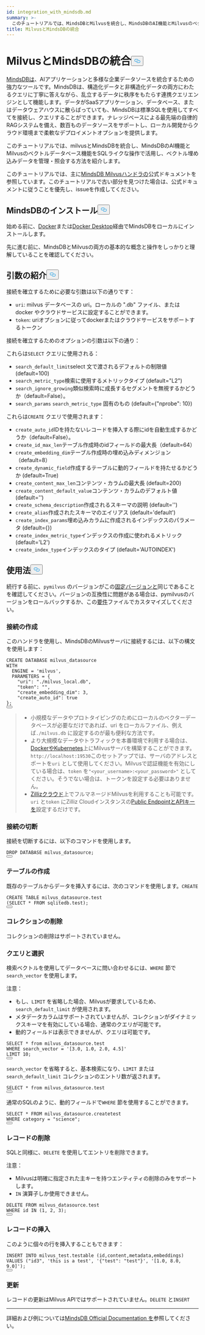```yaml
---
id: integration_with_mindsdb.md
summary: >-
  このチュートリアルでは、MindsDBとMilvusを統合し、MindsDBのAI機能とMilvusのベクトルデータベース機能をSQLライクな操作でベクトル埋め込みを管理、クエリする方法を紹介します。
title: MilvusとMindsDBの統合
---
```

<h1 id="Integrate-Milvus-with-MindsDB" class="common-anchor-header">MilvusとMindsDBの統合<button data-href="#Integrate-Milvus-with-MindsDB" class="anchor-icon" translate="no">
      <svg translate="no"
        aria-hidden="true"
        focusable="false"
        height="20"
        version="1.1"
        viewBox="0 0 16 16"
        width="16"
      >
        <path
          fill="#0092E4"
          fill-rule="evenodd"
          d="M4 9h1v1H4c-1.5 0-3-1.69-3-3.5S2.55 3 4 3h4c1.45 0 3 1.69 3 3.5 0 1.41-.91 2.72-2 3.25V8.59c.58-.45 1-1.27 1-2.09C10 5.22 8.98 4 8 4H4c-.98 0-2 1.22-2 2.5S3 9 4 9zm9-3h-1v1h1c1 0 2 1.22 2 2.5S13.98 12 13 12H9c-.98 0-2-1.22-2-2.5 0-.83.42-1.64 1-2.09V6.25c-1.09.53-2 1.84-2 3.25C6 11.31 7.55 13 9 13h4c1.45 0 3-1.69 3-3.5S14.5 6 13 6z"
        ></path>
      </svg>
    </button></h1><p><a href="https://docs.mindsdb.com/what-is-mindsdb">MindsDBは</a>、AIアプリケーションと多様な企業データソースを統合するための強力なツールです。MindsDBは、構造化データと非構造化データの両方にわたるクエリに丁寧に答えながら、乱立するデータに秩序をもたらす連携クエリエンジンとして機能します。データがSaaSアプリケーション、データベース、またはデータウェアハウスに散らばっていても、MindsDBは標準SQLを使用してすべてを接続し、クエリすることができます。ナレッジベースによる最先端の自律的RAGシステムを備え、数百ものデータソースをサポートし、ローカル開発からクラウド環境まで柔軟なデプロイメントオプションを提供します。</p>
<p>このチュートリアルでは、milvusとMindsDBを統合し、MindsDBのAI機能とMilvusのベクトルデータベース機能をSQLライクな操作で活用し、ベクトル埋め込みデータを管理・照会する方法を紹介します。</p>
<div class="alert note">
<p>このチュートリアルでは、主に<a href="https://github.com/mindsdb/mindsdb/tree/main/mindsdb/integrations/handlers/milvus_handler">MindsDB Milvusハンドラの</a>公式ドキュメントを参照しています。このチュートリアルで古い部分を見つけた場合は、公式ドキュメントに従うことを優先し、issueを作成してください。</p>
</div>
<h2 id="Install-MindsDB" class="common-anchor-header">MindsDBのインストール<button data-href="#Install-MindsDB" class="anchor-icon" translate="no">
      <svg translate="no"
        aria-hidden="true"
        focusable="false"
        height="20"
        version="1.1"
        viewBox="0 0 16 16"
        width="16"
      >
        <path
          fill="#0092E4"
          fill-rule="evenodd"
          d="M4 9h1v1H4c-1.5 0-3-1.69-3-3.5S2.55 3 4 3h4c1.45 0 3 1.69 3 3.5 0 1.41-.91 2.72-2 3.25V8.59c.58-.45 1-1.27 1-2.09C10 5.22 8.98 4 8 4H4c-.98 0-2 1.22-2 2.5S3 9 4 9zm9-3h-1v1h1c1 0 2 1.22 2 2.5S13.98 12 13 12H9c-.98 0-2-1.22-2-2.5 0-.83.42-1.64 1-2.09V6.25c-1.09.53-2 1.84-2 3.25C6 11.31 7.55 13 9 13h4c1.45 0 3-1.69 3-3.5S14.5 6 13 6z"
        ></path>
      </svg>
    </button></h2><p>始める前に、<a href="https://docs.mindsdb.com/setup/self-hosted/docker">Docker</a>または<a href="https://docs.mindsdb.com/setup/self-hosted/docker-desktop">Docker Desktop</a>経由でMindsDBをローカルにインストールします。</p>
<p>先に進む前に、MindsDBとMilvusの両方の基本的な概念と操作をしっかりと理解していることを確認してください。</p>
<h2 id="Arguments-Introduction" class="common-anchor-header">引数の紹介<button data-href="#Arguments-Introduction" class="anchor-icon" translate="no">
      <svg translate="no"
        aria-hidden="true"
        focusable="false"
        height="20"
        version="1.1"
        viewBox="0 0 16 16"
        width="16"
      >
        <path
          fill="#0092E4"
          fill-rule="evenodd"
          d="M4 9h1v1H4c-1.5 0-3-1.69-3-3.5S2.55 3 4 3h4c1.45 0 3 1.69 3 3.5 0 1.41-.91 2.72-2 3.25V8.59c.58-.45 1-1.27 1-2.09C10 5.22 8.98 4 8 4H4c-.98 0-2 1.22-2 2.5S3 9 4 9zm9-3h-1v1h1c1 0 2 1.22 2 2.5S13.98 12 13 12H9c-.98 0-2-1.22-2-2.5 0-.83.42-1.64 1-2.09V6.25c-1.09.53-2 1.84-2 3.25C6 11.31 7.55 13 9 13h4c1.45 0 3-1.69 3-3.5S14.5 6 13 6z"
        ></path>
      </svg>
    </button></h2><p>接続を確立するために必要な引数は以下の通りです：</p>
<ul>
<li><code translate="no">uri</code>: milvus データベースの uri。ローカルの ".db" ファイル、または docker やクラウドサービスに設定することができます。</li>
<li><code translate="no">token</code>: uriオプションに従ってdockerまたはクラウドサービスをサポートするトークン</li>
</ul>
<p>接続を確立するためのオプションの引数は以下の通り：</p>
<p>これらは<code translate="no">SELECT</code> クエリに使用される：</p>
<ul>
<li><code translate="no">search_default_limit</code>select 文で渡されるデフォルトの制限値 (default=100)</li>
<li><code translate="no">search_metric_type</code>検索に使用するメトリックタイプ (default="L2")</li>
<li><code translate="no">search_ignore_growing</code>類似検索時に成長するセグメントを無視するかどうか（default=False）。</li>
<li><code translate="no">search_params</code> <code translate="no">search_metric_type</code> 固有のもの (default={"nprobe": 10})</li>
</ul>
<p>これらは<code translate="no">CREATE</code> クエリで使用されます：</p>
<ul>
<li><code translate="no">create_auto_id</code>IDを持たないレコードを挿入する際にidを自動生成するかどうか（default=False）。</li>
<li><code translate="no">create_id_max_len</code>テーブル作成時のidフィールドの最大長（default=64）</li>
<li><code translate="no">create_embedding_dim</code>テーブル作成時の埋め込みディメンジョン（default=8）</li>
<li><code translate="no">create_dynamic_field</code>作成するテーブルに動的フィールドを持たせるかどうか (default=True)</li>
<li><code translate="no">create_content_max_len</code>コンテンツ・カラムの最大長 (default=200)</li>
<li><code translate="no">create_content_default_value</code>コンテンツ・カラムのデフォルト値 (default='')</li>
<li><code translate="no">create_schema_description</code>作成されるスキーマの説明 (default='')</li>
<li><code translate="no">create_alias</code>作成されたスキーマのエイリアス (default='default')</li>
<li><code translate="no">create_index_params</code>埋め込みカラムに作成されるインデックスのパラメータ (default={})</li>
<li><code translate="no">create_index_metric_type</code>インデックスの作成に使われるメトリック (default='L2')</li>
<li><code translate="no">create_index_type</code>インデックスのタイプ (default='AUTOINDEX')</li>
</ul>
<h2 id="Usage" class="common-anchor-header">使用法<button data-href="#Usage" class="anchor-icon" translate="no">
      <svg translate="no"
        aria-hidden="true"
        focusable="false"
        height="20"
        version="1.1"
        viewBox="0 0 16 16"
        width="16"
      >
        <path
          fill="#0092E4"
          fill-rule="evenodd"
          d="M4 9h1v1H4c-1.5 0-3-1.69-3-3.5S2.55 3 4 3h4c1.45 0 3 1.69 3 3.5 0 1.41-.91 2.72-2 3.25V8.59c.58-.45 1-1.27 1-2.09C10 5.22 8.98 4 8 4H4c-.98 0-2 1.22-2 2.5S3 9 4 9zm9-3h-1v1h1c1 0 2 1.22 2 2.5S13.98 12 13 12H9c-.98 0-2-1.22-2-2.5 0-.83.42-1.64 1-2.09V6.25c-1.09.53-2 1.84-2 3.25C6 11.31 7.55 13 9 13h4c1.45 0 3-1.69 3-3.5S14.5 6 13 6z"
        ></path>
      </svg>
    </button></h2><p>続行する前に、<code translate="no">pymilvus</code> のバージョンがこの<a href="https://github.com/mindsdb/mindsdb/blob/main/mindsdb/integrations/handlers/milvus_handler/requirements.txt">固定バージョンと</a>同じであることを確認してください。バージョンの互換性に問題がある場合は、pymilvusのバージョンをロールバックするか、この<a href="https://github.com/mindsdb/mindsdb/tree/main/mindsdb/integrations/handlers/milvus_handler">要件</a>ファイルでカスタマイズしてください。</p>
<h3 id="Creating-connection" class="common-anchor-header">接続の作成</h3><p>このハンドラを使用し、MindsDBのMilvusサーバに接続するには、以下の構文を使用します：</p>
<pre><code translate="no" class="language-sql"><span class="hljs-keyword">CREATE</span> DATABASE milvus_datasource
<span class="hljs-keyword">WITH</span>
  ENGINE <span class="hljs-operator">=</span> <span class="hljs-string">&#x27;milvus&#x27;</span>,
  PARAMETERS <span class="hljs-operator">=</span> {
    &quot;uri&quot;: &quot;./milvus_local.db&quot;,
    &quot;token&quot;: &quot;&quot;,
    &quot;create_embedding_dim&quot;: <span class="hljs-number">3</span>,
    &quot;create_auto_id&quot;: <span class="hljs-literal">true</span>
};
<button class="copy-code-btn"></button></code></pre>
<blockquote>
<ul>
<li>小規模なデータやプロトタイピングのためにローカルのベクターデータベースが必要なだけであれば、uri をローカルファイル、例えば<code translate="no">./milvus.db</code> に設定するのが最も便利な方法です。</li>
<li>より大規模なデータやトラフィックを本番環境で利用する場合は、<a href="https://milvus.io/docs/install-overview.md">DockerやKubernetes</a>上にMilvusサーバを構築することができます。<code translate="no">http://localhost:19530</code>このセットアップでは、サーバのアドレスとポートを<code translate="no">uri</code> として使用してください。Milvusで認証機能を有効にしている場合は、<code translate="no">token</code> を<code translate="no">&quot;&lt;your_username&gt;:&lt;your_password&gt;&quot;</code> としてください。そうでない場合は、トークンを設定する必要はありません。</li>
<li><a href="https://zilliz.com/cloud">Zillizクラウド</a>上でフルマネージドMilvusを利用することも可能です。<code translate="no">uri</code> と<code translate="no">token</code> にZilliz Cloudインスタンスの<a href="https://docs.zilliz.com/docs/on-zilliz-cloud-console#cluster-details">Public EndpointとAPIキーを</a>設定するだけです。</li>
</ul>
</blockquote>
<h3 id="Dropping-connection" class="common-anchor-header">接続の切断</h3><p>接続を切断するには、以下のコマンドを使用します。</p>
<pre><code translate="no" class="language-sql"><span class="hljs-keyword">DROP</span> DATABASE milvus_datasource;
<button class="copy-code-btn"></button></code></pre>
<h3 id="Creating-tables" class="common-anchor-header">テーブルの作成</h3><p>既存のテーブルからデータを挿入するには、次のコマンドを使用します。<code translate="no">CREATE</code></p>
<pre><code translate="no" class="language-sql"><span class="hljs-keyword">CREATE</span> <span class="hljs-keyword">TABLE</span> milvus_datasource.test
(<span class="hljs-keyword">SELECT</span> <span class="hljs-operator">*</span> <span class="hljs-keyword">FROM</span> sqlitedb.test);
<button class="copy-code-btn"></button></code></pre>
<h3 id="Dropping-collections" class="common-anchor-header">コレクションの削除</h3><p>コレクションの削除はサポートされていません。</p>
<h3 id="Querying-and-selecting" class="common-anchor-header">クエリと選択</h3><p>検索ベクトルを使用してデータベースに問い合わせるには、<code translate="no">WHERE</code> 節で<code translate="no">search_vector</code> を使用します。</p>
<p>注意：</p>
<ul>
<li>もし、<code translate="no">LIMIT</code> を省略した場合、Milvusが要求しているため、<code translate="no">search_default_limit</code> が使用されます。</li>
<li>メタデータカラムはサポートされていませんが、コレクションがダイナミックスキーマを有効にしている場合、通常のクエリが可能です。</li>
<li>動的フィールドは表示できませんが、クエリは可能です。</li>
</ul>
<pre><code translate="no" class="language-sql"><span class="hljs-keyword">SELECT</span> <span class="hljs-operator">*</span> <span class="hljs-keyword">from</span> milvus_datasource.test
<span class="hljs-keyword">WHERE</span> search_vector <span class="hljs-operator">=</span> <span class="hljs-string">&#x27;[3.0, 1.0, 2.0, 4.5]&#x27;</span>
LIMIT <span class="hljs-number">10</span>;
<button class="copy-code-btn"></button></code></pre>
<p><code translate="no">search_vector</code> を省略すると、基本検索になり、<code translate="no">LIMIT</code> または<code translate="no">search_default_limit</code> コレクションのエントリ数が返されます。</p>
<pre><code translate="no" class="language-sql"><span class="hljs-keyword">SELECT</span> <span class="hljs-operator">*</span> <span class="hljs-keyword">from</span> milvus_datasource.test
<button class="copy-code-btn"></button></code></pre>
<p>通常のSQLのように、動的フィールドで<code translate="no">WHERE</code> 節を使用することができます。</p>
<pre><code translate="no" class="language-sql"><span class="hljs-keyword">SELECT</span> <span class="hljs-operator">*</span> <span class="hljs-keyword">FROM</span> milvus_datasource.createtest
<span class="hljs-keyword">WHERE</span> category <span class="hljs-operator">=</span> &quot;science&quot;;
<button class="copy-code-btn"></button></code></pre>
<h3 id="Deleting-records" class="common-anchor-header">レコードの削除</h3><p>SQLと同様に、<code translate="no">DELETE</code> を使用してエントリを削除できます。</p>
<p>注意：</p>
<ul>
<li>Milvusは明確に指定された主キーを持つエンティティの削除のみをサポートします。</li>
<li><code translate="no">IN</code> 演算子しか使用できません。</li>
</ul>
<pre><code translate="no" class="language-sql"><span class="hljs-keyword">DELETE</span> <span class="hljs-keyword">FROM</span> milvus_datasource.test
<span class="hljs-keyword">WHERE</span> id <span class="hljs-keyword">IN</span> (<span class="hljs-number">1</span>, <span class="hljs-number">2</span>, <span class="hljs-number">3</span>);
<button class="copy-code-btn"></button></code></pre>
<h3 id="Inserting-records" class="common-anchor-header">レコードの挿入</h3><p>このように個々の行を挿入することもできます：</p>
<pre><code translate="no" class="language-sql"><span class="hljs-keyword">INSERT</span> <span class="hljs-keyword">INTO</span> milvus_test.testable (id,content,metadata,embeddings)
<span class="hljs-keyword">VALUES</span> (&quot;id3&quot;, <span class="hljs-string">&#x27;this is a test&#x27;</span>, <span class="hljs-string">&#x27;{&quot;test&quot;: &quot;test&quot;}&#x27;</span>, <span class="hljs-string">&#x27;[1.0, 8.0, 9.0]&#x27;</span>);
<button class="copy-code-btn"></button></code></pre>
<h3 id="Updating" class="common-anchor-header">更新</h3><p>レコードの更新はMilvus APIではサポートされていません。<code translate="no">DELETE</code> と<code translate="no">INSERT</code></p>
<hr>
<p>詳細および例については<a href="https://docs.mindsdb.com/what-is-mindsdb">MindsDB Official Documentation を</a>参照してください。</p>
